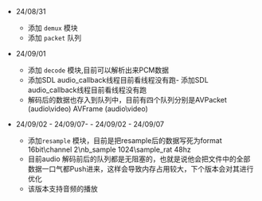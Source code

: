 - 24/08/31
  - 添加 `demux` 模块
  - 添加 `packet` 队列

- 24/09/01
  - 添加 `decode` 模块,目前可以解析出来PCM数据
  - 添加SDL audio_callback线程目前看线程没有跑- 添加SDL audio_callback线程目前看线程没有跑
  - 解码后的数据也存入到队列中，目前有四个队列分别是AVPacket (audio\video) AVFrame (audio\video)

- 24/09/02 - 24/09/07- - 24/09/02 - 24/09/07
  - 添加`resample`  模块，目前是把resample后的数据写死为format 16bit\channel 2\nb_sample 1024\sample_rat 48hz
  - 目前audio 解码前后的队列都是无阻塞的，也就是说他会把文件中的全部数据一口气都Push进来，这样会导致内存占用较大，下个版本会对其进行优化
  - 该版本支持音频的播放

